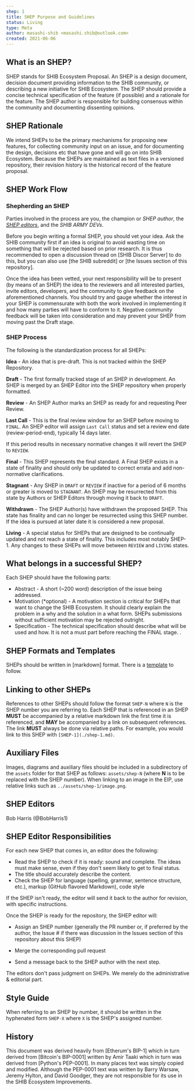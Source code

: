 ```yaml
---
shep: 1
title: SHEP Purpose and Guidelines
status: Living
type: Meta
author: masashi-shib <masashi.shib@outlook.com>
created: 2021-06-06
---
```


## What is an SHEP?

SHEP stands for SHIB Ecosystem Proposal. An SHEP is a design document, decision document providing information to the SHIB community, or describing a new initiative for SHIB Ecosystem. The SHEP should provide a concise technical specification of the feature (if possible) and a rationale for the feature. The SHEP author is responsible for building consensus within the community and documenting dissenting opinions.

## SHEP Rationale

We intend SHEPs to be the primary mechanisms for proposing new features, for collecting community input on an issue, and for documenting the design, decisions etc that have gone and will go on into SHIB Ecosystem. Because the SHEPs are maintained as text files in a versioned repository, their revision history is the historical record of the feature proposal.

## SHEP Work Flow

### Shepherding an SHEP

Parties involved in the process are you, the champion or *SHEP author*, the [*SHEP editors*](#shep-editors), and the *SHIB ARMY DEVs*.

Before you begin writing a formal SHEP, you should vet your idea. Ask the SHIB community first if an idea is original to avoid wasting time on something that will be rejected based on prior research. It is thus recommended to open a discussion thread on [SHIB Discor Server] to do this, but you can also use [the SHIB subreddit] or [the Issues section of this repository]. 

Once the idea has been vetted, your next responsibility will be to present (by means of an SHEP) the idea to the reviewers and all interested parties, invite editors, developers, and the community to give feedback on the aforementioned channels. You should try and gauge whether the interest in your SHEP is commensurate with both the work involved in implementing it and how many parties will have to conform to it. Negative community feedback will be taken into consideration and may prevent your SHEP from moving past the Draft stage.

### SHEP Process 

The following is the standardization process for all SHEPs:

**Idea** - An idea that is pre-draft. This is not tracked within the SHEP Repository.

**Draft** - The first formally tracked stage of an SHEP in development. An SHEP is merged by an SHEP Editor into the SHEP repository when properly formatted.

**Review** - An SHEP Author marks an SHEP as ready for and requesting Peer Review.

**Last Call** - This is the final review window for an SHEP before moving to `FINAL`. An SHEP editor will assign `Last Call` status and set a review end date (review-period-end), typically 14 days later.

If this period results in necessary normative changes it will revert the SHEP to `REVIEW`.

**Final** - This SHEP represents the final standard. A Final SHEP exists in a state of finality and should only be updated to correct errata and add non-normative clarifications.

**Stagnant** - Any SHEP in `DRAFT` or `REVIEW` if inactive for a period of 6 months or greater is moved to `STAGNANT`. An SHEP may be resurrected from this state by Authors or SHEP Editors through moving it back to `DRAFT`.

**Withdrawn** - The SHEP Author(s) have withdrawn the proposed SHEP. This state has finality and can no longer be resurrected using this SHEP number. If the idea is pursued at later date it is considered a new proposal.

**Living** - A special status for SHEPs that are designed to be continually updated and not reach a state of finality. This includes most notably SHEP-1. Any changes to these SHEPs will move between `REVIEW` and `LIVING` states.

## What belongs in a successful SHEP?

Each SHEP should have the following parts:

- Abstract - A short (~200 word) description of the issue being addressed.
- Motivation (*optional) - A motivation section is critical for SHEPs that want to change the SHIB Ecosystem. It should clearly explain the problem in a why and the solution in a what form. SHEPs submissions without sufficient motivation may be rejected outright.
- Specification - The technical specification should describe what will be used and how. It is not a must part before reaching the FINAL stage. .

## SHEP Formats and Templates

SHEPs should be written in [markdown] format. There is a [template](../shep-template.md) to follow.

## Linking to other SHEPs

References to other SHEPs should follow the format `SHEP-N` where `N` is the SHEP number you are referring to.  Each SHEP that is referenced in an SHEP **MUST** be accompanied by a relative markdown link the first time it is referenced, and **MAY** be accompanied by a link on subsequent references.  The link **MUST** always be done via relative paths. For example, you would link to this SHEP with `[SHEP-1](./shep-1.md)`.

## Auxiliary Files

Images, diagrams and auxiliary files should be included in a subdirectory of the `assets` folder for that SHEP as follows: `assets/shep-N` (where **N** is to be replaced with the SHEP number). When linking to an image in the EIP, use relative links such as `../assets/shep-1/image.png`.

## SHEP Editors

Bob Harris (@BobHarris1)

## SHEP Editor Responsibilities

For each new SHEP that comes in, an editor does the following:

- Read the SHEP to check if it is ready: sound and complete. The ideas must make sense, even if they don't seem likely to get to final status.
- The title should accurately describe the content.
- Check the SHEP for language (spelling, grammar, sentence structure, etc.), markup (GitHub flavored Markdown), code style

If the SHEP isn't ready, the editor will send it back to the author for revision, with specific instructions.

Once the SHEP is ready for the repository, the SHEP editor will:

- Assign an SHEP number (generally the PR number or, if preferred by the author, the Issue # if there was discussion in the Issues section of this repository about this SHEP)

- Merge the corresponding pull request

- Send a message back to the SHEP author with the next step.

The editors don't pass judgment on SHEPs. We merely do the administrative & editorial part.

## Style Guide

When referring to an SHEP by number, it should be written in the hyphenated form `SHEP-X` where `X` is the SHEP's assigned number.

## History

This document was derived heavily from [Etherum's BIP-1] which in turn derived from [Bitcoin's BIP-0001] written by Amir Taaki which in turn was derived from [Python's PEP-0001]. In many places text was simply copied and modified. Although the PEP-0001 text was written by Barry Warsaw, Jeremy Hylton, and David Goodger, they are not responsible for its use in the SHIB Ecosystem Improvements.